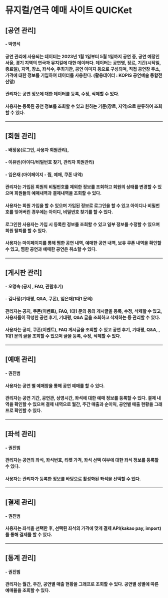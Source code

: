 # 뮤지컬/연극 예매 사이트 QUICKet 

## [공연 관리]
#### - 박영석
#### 공연 관리에 사용되는 데이터는 2023년 1월 1일부터 5월 1일까지 공연 중, 공연 예정인 서울, 경기 지역의 연극과 뮤지컬에 대한 데이터다. 데이터는 공연명, 장르, 기간(시작일, 종료일), 지역, 장소, 좌석수, 주최기관, 공연 이미지 등으로 구성되며, 직접 공연장 주소, 가격에 대한 정보를 기입하여 데이터를 사용한다. (활용데이터 : KOPIS 공연예술 통합전산망)
#### 관리자는 공연 정보에 대한 데이터를 등록, 수정, 삭제할 수 있다.
#### 사용자는 등록된 공연 정보를 조회할 수 있고 원하는 기준(장르, 지역)으로 분류하여 조회할 수 있다.

*****

## [회원 관리]
#### - 배정웅(로그인, 사용자 회원관리), 
#### - 이유빈(아이디/비밀번호 찾기, 관리자 회원관리)
#### - 임은재 (마이페이지 - 찜, 예매, 쿠폰 내역)

#### 관리자는 가입된 회원의 비밀번호를 제외한 정보를 조회하고 회원의 상태를 변경할 수 있으며 회원들의 예매내역과 결제내역을 조회할 수 있다.
#### 사용자는 회원 가입을 할 수 있으며 가입된 정보로 로그인을 할 수 있고 아이디나 비밀번호를 잊어버린 경우에는 아이디, 비밀번호 찾기를 할 수 있다.
#### 로그인한 사용자는 가입 시 등록한 정보를 조회할 수 있고 일부 정보를 수정할 수 있으며 회원 탈퇴를 할 수 있다.
#### 사용자는 마이페이지를 통해 찜한 공연 내역, 예매한 공연 내역, 보유 쿠폰 내역을 확인할 수 있고, 찜한 공연과 예매한 공연은 취소할 수 있다.

*****

## [게시판 관리]
#### - 오명숙 (공지 , FAQ, 관람후기)
#### - 김나정(기대평, Q&A, 쿠폰), 임은재(1대1 문의)
#### 관리자는 공지, 쿠폰(이벤트), FAQ, 1대1 문의 등의 게시글을 등록, 수정, 삭제할 수 있고, 사용자들이 작성한 공연 후기, 기대평, Q&A 글을 조회하고 삭제하는 등 관리할 수 있다.
#### 사용자는 공지, 쿠폰(이벤트), FAQ 게시글을 조회할 수 있고 공연 후기, 기대평, Q&A, , 1대1 문의 글을 조회할 수 있으며 글을 등록, 수정, 삭제할 수 있다.

*****

## [예매 관리]
#### - 권진범
#### 사용자는 공연 별 예매창을 통해 공연 예매를 할 수 있다.
#### 관리자는 공연 기간, 공연관, 상영시간, 좌석에 대한 예매 정보를 등록할 수 있다. 결제 내역을 확인할 수 있으며 결제 내역으로 월간, 주간 매출과 순이익, 공연별 매출 현황을 그래프로 확인할 수 있다.

*****

## [좌석 관리]
#### - 권진범
#### 관리자는 공연의 좌석, 좌석번호, 티켓 가격, 좌석 선택 여부에 대한 좌석 정보를 등록할 수 있다.
#### 사용자는 관리자가 등록한 정보를 바탕으로 활성화된 좌석을 선택할 수 있다.

*****

## [결제 관리]
#### - 권진범
#### 사용자는 좌석을 선택한 후, 선택된 좌석의 가격에 맞게 결제 API(kakao pay, import)를 통해 결제를 할 수 있다.

*****

## [통계 관리]
#### - 권진범
#### 관리자는 월간, 주간, 공연별 매출 현황을 그래프로 조회할 수 있다. 공연별 성별에 따른 예매율을 조회할 수 있다.

